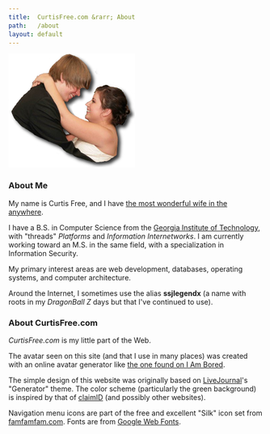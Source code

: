 ```yaml
---
title:  CurtisFree.com &rarr; About
path:   /about
layout: default
---
```

<img class="right seamless" alt="Rebecca and me..." src="/imgs/firstdance.png" />

### About Me

My name is Curtis Free, and I have [the most wonderful wife in the anywhere][curtisandrebecca].

I have a B.S. in Computer Science from the [Georgia Institute of Technology][gatech], with "threads"
_Platforms_ and _Information Internetworks_. I am currently working toward an M.S. in the same
field, with a specialization in Information Security.

My primary interest areas are web development, databases, operating systems, and computer
architecture.

Around the Internet, I sometimes use the alias **ssjlegendx** (a name with roots in my _DragonBall
Z_ days but that I've continued to use).

### About CurtisFree.com

_CurtisFree.com_ is my little part of the Web.

The avatar seen on this site (and that I use in many places) was created with an online avatar
generator like [the one found on I Am Bored][avatar_generator].

The simple design of this website was originally based on [LiveJournal][livejournal]'s "Generator"
theme. The color scheme (particularly the green background) is inspired by that of
[claimID][claimid] (and possibly other websites).

Navigation menu icons are part of the free and excellent "Silk" icon set from
[famfamfam.com][silk]. Fonts are from [Google Web Fonts][fonts].

[curtisandrebecca]: http://curtisandrebecca.com
[gatech]:           http://www.gatech.edu
[avatar_generator]: http://www.i-am-bored.com/bored_link.cfm?link_id=9962
[livejournal]:      http://www.livejournal.com
[claimid]:          https://claimid.com
[silk]:             http://www.famfamfam.com/lab/icons/silk/
[fonts]:            https://www.google.com/fonts/
